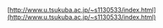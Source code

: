 [http://www.u.tsukuba.ac.jp/~s1130533/index.html](http://www.u.tsukuba.ac.jp/~s1130533/index.html)  
